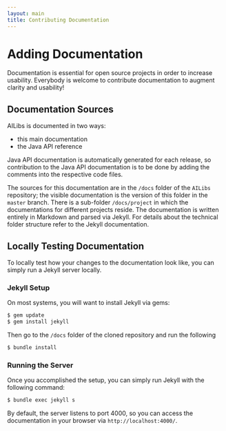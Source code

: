 ```yaml
---
layout: main
title: Contributing Documentation
---
```


# Adding Documentation
Documentation is essential for open source projects in order to increase usability.
Everybody is welcome to contribute documentation to augment clarity and usability!

## Documentation Sources
AILibs is documented in two ways:
* this main documentation
* the Java API reference

Java API documentation is automatically generated for each release, so contribution to the Java API documentation is to be done by adding the comments into the respective code files.

The sources for this documentation are in the `/docs` folder of the `AILibs` repository; the visible documentation is the version of this folder in the `master` branch.
There is a sub-folder `/docs/project` in which the documentations for different projects reside.
The documentation is written entirely in Markdown and parsed via Jekyll.
For details about the technical folder structure refer to the Jekyll documentation.

## Locally Testing Documentation
To locally test how your changes to the documentation look like, you can simply run a Jekyll server locally.

### Jekyll Setup
On most systems, you will want to install Jekyll via gems:

```sh
$ gem update
$ gem install jekyll
```

Then go to the `/docs` folder of the cloned repository and run the following
```sh
$ bundle install
```

### Running the Server
Once you accomplished the setup, you can simply run Jekyll with the following command:
```sh
$ bundle exec jekyll s
```
By default, the server listens to port 4000, so you can access the documentation in your browser via `http://localhost:4000/`.
